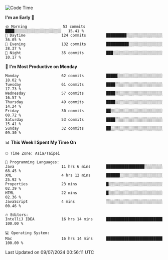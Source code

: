 <!--START_SECTION:waka-->
![Code Time](http://img.shields.io/badge/Code%20Time-1%2C163%20hrs%2039%20mins-blue)

**I'm an Early 🐤** 

```text
🌞 Morning                53 commits          ████░░░░░░░░░░░░░░░░░░░░░   15.41 % 
🌆 Daytime                124 commits         █████████░░░░░░░░░░░░░░░░   36.05 % 
🌃 Evening                132 commits         ██████████░░░░░░░░░░░░░░░   38.37 % 
🌙 Night                  35 commits          ███░░░░░░░░░░░░░░░░░░░░░░   10.17 % 
```
📅 **I'm Most Productive on Monday** 

```text
Monday                   62 commits          █████░░░░░░░░░░░░░░░░░░░░   18.02 % 
Tuesday                  61 commits          ████░░░░░░░░░░░░░░░░░░░░░   17.73 % 
Wednesday                57 commits          ████░░░░░░░░░░░░░░░░░░░░░   16.57 % 
Thursday                 49 commits          ████░░░░░░░░░░░░░░░░░░░░░   14.24 % 
Friday                   30 commits          ██░░░░░░░░░░░░░░░░░░░░░░░   08.72 % 
Saturday                 53 commits          ████░░░░░░░░░░░░░░░░░░░░░   15.41 % 
Sunday                   32 commits          ██░░░░░░░░░░░░░░░░░░░░░░░   09.30 % 
```


📊 **This Week I Spent My Time On** 

```text
🕑︎ Time Zone: Asia/Taipei

💬 Programming Languages: 
Java                     11 hrs 6 mins       █████████████████░░░░░░░░   68.45 % 
XML                      4 hrs 12 mins       ██████░░░░░░░░░░░░░░░░░░░   25.92 % 
Properties               23 mins             █░░░░░░░░░░░░░░░░░░░░░░░░   02.39 % 
HTML                     22 mins             █░░░░░░░░░░░░░░░░░░░░░░░░   02.36 % 
JavaScript               4 mins              ░░░░░░░░░░░░░░░░░░░░░░░░░   00.46 % 

🔥 Editors: 
IntelliJ IDEA            16 hrs 14 mins      █████████████████████████   100.00 % 

💻 Operating System: 
Mac                      16 hrs 14 mins      █████████████████████████   100.00 % 
```


 Last Updated on 09/07/2024 00:56:11 UTC
<!--END_SECTION:waka-->
